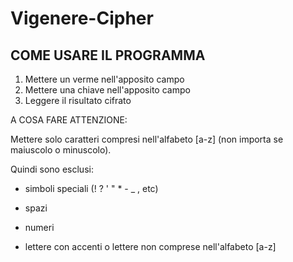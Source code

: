 # Vigenere-Cipher

## COME USARE IL PROGRAMMA

1. Mettere un verme nell'apposito campo
2. Mettere una chiave nell'apposito campo
3. Leggere il risultato cifrato


A COSA FARE ATTENZIONE:

Mettere solo caratteri compresi nell'alfabeto [a-z] (non importa se maiuscolo o minuscolo).

Quindi sono esclusi: 

- simboli speciali (! ? ' " * - _ , etc)

- spazi

- numeri

- lettere con accenti o lettere non comprese nell'alfabeto [a-z]
